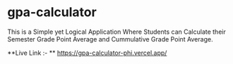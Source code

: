 # gpa-calculator
This is a Simple yet Logical Application Where Students can Calculate their Semester Grade Point Average and Cummulative Grade Point Average.


**Live Link :- **  https://gpa-calculator-phi.vercel.app/
